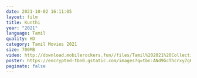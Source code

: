```yaml
---
date: 2021-10-02 16:11:05
layout: film
title: Kunthi
year: "2021"
language: Tamil
quality: HD
category: Tamil Movies 2021
size: 700MB
video: http://download.mobilerockers.fun//files/Tamil%202021%20Collection/Kunthi%20(2021)/Kunthi%20(2021)%20Full%20Movies/Kunthi%20(2021)%20HDRip/Kunthi%20(2021)%20HDRip%20Single%20Part.mp4
poster: https://encrypted-tbn0.gstatic.com/images?q=tbn:ANd9GcThcrxy7gHlXJXO8IrMG1pP43TimuuXafMleQ&usqp=CAU
paginate: false
---
```

